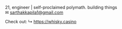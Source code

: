 21, engineer | self-proclaimed polymath. building things  
✉ sarthakkapila1@gmail.com

Check out:
↳ https://whisky.casino
